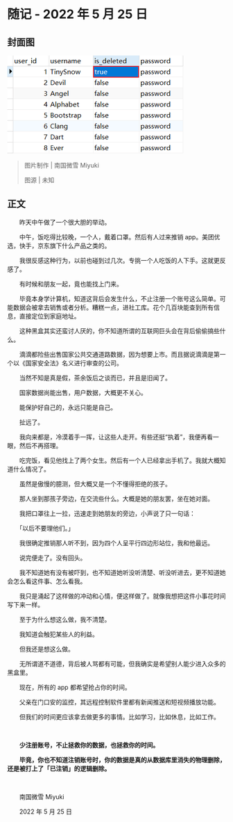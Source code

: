 # 随记 - 2022 年 5 月 25 日

## 封面图

![](https://raw.githubusercontent.com/TinySnow/GithubImageHosting/main/blog/articles/essays/fake-delete-account.png)

> 图片制作 | 南国微雪 Miyuki
>
> 图源 | 未知

## 正文
　　昨天中午做了一个很大胆的举动。

　　中午，饭吃得比较晚，一个人，戴着口罩。然后有人过来推销 app。美团优选，快手，京东旗下什么产品之类的。

　　我很反感这种行为，以前也碰到过几次。专挑一个人吃饭的人下手。这就更反感了。

　　有时候和朋友一起，竟也能找上门来。

　　毕竟本身学计算机，知道这背后会发生什么，不止注册一个账号这么简单。可能数据会被拿去销售或者分析。糟糕一点，进社工库。花个几百块能查到所有信息，直接定位到家庭地址。

　　这种黑盒其实还蛮讨人厌的，你不知道所谓的互联网巨头会在背后偷偷搞些什么。

　　滴滴都险些出售国家公共交通道路数据，因为想要上市。而且据说滴滴是第一个以《国家安全法》名义进行审查的公司。

　　当然不知是真是假，茶余饭后之谈而已，并且是旧闻了。

　　国家数据尚能出售，用户数据，大概更不关心。

　　能保护好自己的，永远只能是自己。

　　扯远了。

　　我向来都是，冷漠着手一挥，让这些人走开。有些还挺“执着”，我便再看一眼，然后不再搭理。

　　吃完饭，看见他找上了两个女生。然后有一个人已经拿出手机了。我就大概知道什么情况了。

　　虽然是傲慢的臆测，但大概又是一个不懂得拒绝的孩子。

　　那人坐到那孩子旁边，在交流些什么。大概是她的朋友罢，坐在她对面。

　　我把口罩往上一拉，迅速走到她朋友的旁边，小声说了只一句话：

　　「以后不要理他们。」

　　我很确定推销那人听不到，因为四个人呈平行四边形站位，我和他最远。

　　说完便走了。没有回头。

　　我不知道她有没有被吓到，也不知道她听没听清楚、听没听进去，更不知道她会怎么看这件事、怎么看我。

　　我只是涌起了这样做的冲动和心情，便这样做了。就像我想把这件小事花时间写下来一样。

　　至于为什么想这么做，我不清楚。

　　我知道会触犯某些人的利益。

　　但我还是想这么做。

　　无所谓道不道德，背后被人骂都有可能，但我确实是希望别人能少进入众多的黑盒里。

　　现在，所有的 app 都希望抢占你的时间。

　　父亲在门口安的监控，其远程控制软件里都有新闻推送和短视频播放功能。

　　但我们的时间更应该拿去做更多的事情。比如学习，比如休息，比如工作。

<br />

　　**少注册账号，不止拯救你的数据，也拯救你的时间。**

　　**毕竟，你也不知道注销账号时，你的数据是真的从数据库里消失的物理删除，还是被打上了「已注销」的逻辑删除。**

<br />

　　南国微雪 Miyuki

　　2022 年 5 月 25 日